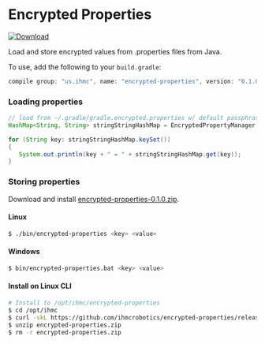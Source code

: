 # Encrypted Properties

[ ![Download](https://api.bintray.com/packages/ihmcrobotics/maven-release/encrypted-properties/images/download.svg) ](https://bintray.com/ihmcrobotics/maven-release/encrypted-properties/_latestVersion)

Load and store encrypted values from .properties files from Java.

To use, add the following to your `build.gradle`:
```groovy
compile group: "us.ihmc", name: "encrypted-properties", version: "0.1.0"
```

### Loading properties

```java
// load from ~/.gradle/gradle.encrypted.properties w/ default passphrase
HashMap<String, String> stringStringHashMap = EncryptedPropertyManager.loadEncryptedCredentials();

for (String key: stringStringHashMap.keySet())
{
   System.out.println(key + " = " + stringStringHashMap.get(key));
}
```

### Storing properties

Download and install [encrypted-properties-0.1.0.zip](https://github.com/ihmcrobotics/encrypted-properties/releases/download/0.1.0/encrypted-properties-0.1.0.zip).

#### Linux

```bash
$ ./bin/encrypted-properties <key> <value>
```

#### Windows

```bash
$ bin/encrypted-properties.bat <key> <value>
```

#### Install on Linux CLI

```bash
# Install to /opt/ihmc/encrypted-properties
$ cd /opt/ihmc
$ curl -skL https://github.com/ihmcrobotics/encrypted-properties/releases/download/0.1.0/encrypted-properties-0.1.0.zip -o encrypted-properties.zip
$ unzip encrypted-properties.zip
$ rm -r encrypted-properties.zip
```
